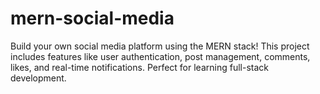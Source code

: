# mern-social-media
Build your own social media platform using the MERN stack! This project includes features like user authentication, post management, comments, likes, and real-time notifications. Perfect for learning full-stack development.
